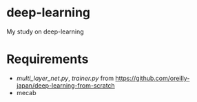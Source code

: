 # deep-learning
My study on deep-learning

# Requirements
- *multi_layer_net.py*, *trainer.py* from https://github.com/oreilly-japan/deep-learning-from-scratch
- mecab
